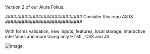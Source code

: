 Version 2 of our Alura Fokus.

############################
Consider this repo AS IS
############################

With forms validation, new inputs, features, local storage, interactive interfaces and more
Using only HTML, CSS and JS

![image](https://github.com/user-attachments/assets/bfedb158-c56b-48c8-94fc-e81afbeb6834)
